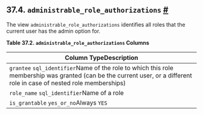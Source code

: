 ## 37.4. `administrable_role_​authorizations` [#](#INFOSCHEMA-ADMINISTRABLE-ROLE-AUTHORIZATIONS)

The view `administrable_role_authorizations` identifies all roles that the current user has the admin option for.

**Table 37.2. `administrable_role_authorizations` Columns**

| Column TypeDescription                                                                                                                                                 |
| ---------------------------------------------------------------------------------------------------------------------------------------------------------------------- |
| `grantee` `sql_identifier`Name of the role to which this role membership was granted (can be the current user, or a different role in case of nested role memberships) |
| `role_name` `sql_identifier`Name of a role                                                                                                                             |
| `is_grantable` `yes_or_no`Always `YES`                                                                                                                                 |